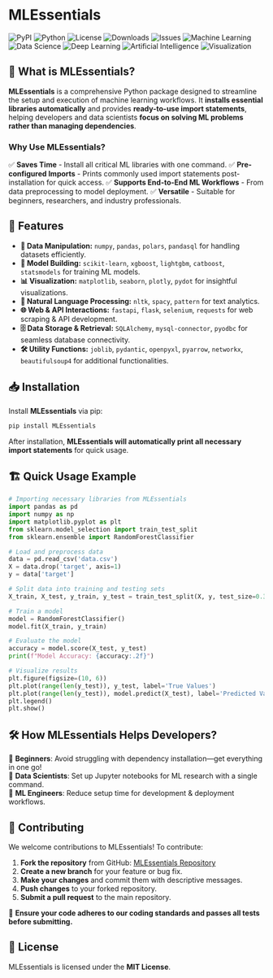 # MLEssentials

![PyPI](https://img.shields.io/pypi/v/MLEssentials?color=blue&label=PyPI)
![Python](https://img.shields.io/badge/Python-3.6%2B-blue.svg)
![License](https://img.shields.io/badge/License-MIT-green.svg)
![Downloads](https://img.shields.io/pypi/dm/MLEssentials?color=orange&label=Downloads)
![Issues](https://img.shields.io/github/issues/rohit180497/MLToolkit)
![Machine Learning](https://img.shields.io/badge/Machine%20Learning-ML-red.svg)
![Data Science](https://img.shields.io/badge/Data%20Science-blue.svg)
![Deep Learning](https://img.shields.io/badge/Deep%20Learning-purple.svg)
![Artificial Intelligence](https://img.shields.io/badge/Artificial%20Intelligence-AI-yellow.svg)
![Visualization](https://img.shields.io/badge/Visualization-Data%20Viz-orange.svg)

## 🚀 What is MLEssentials?

**MLEssentials** is a comprehensive Python package designed to streamline the setup and execution of machine learning workflows. It **installs essential libraries automatically** and provides **ready-to-use import statements**, helping developers and data scientists **focus on solving ML problems rather than managing dependencies**.

### Why Use MLEssentials?
✅ **Saves Time** - Install all critical ML libraries with one command.
✅ **Pre-configured Imports** - Prints commonly used import statements post-installation for quick access.
✅ **Supports End-to-End ML Workflows** - From data preprocessing to model deployment.
✅ **Versatile** - Suitable for beginners, researchers, and industry professionals.

## 🔹 Features

- **🧩 Data Manipulation:** `numpy`, `pandas`, `polars`, `pandasql` for handling datasets efficiently.
- **🤖 Model Building:** `scikit-learn`, `xgboost`, `lightgbm`, `catboost`, `statsmodels` for training ML models.
- **📊 Visualization:** `matplotlib`, `seaborn`, `plotly`, `pydot` for insightful visualizations.
- **📖 Natural Language Processing:** `nltk`, `spacy`, `pattern` for text analytics.
- **🌐 Web & API Interactions:** `fastapi`, `flask`, `selenium`, `requests` for web scraping & API development.
- **🗄️ Data Storage & Retrieval:** `SQLAlchemy`, `mysql-connector`, `pyodbc` for seamless database connectivity.
- **🛠️ Utility Functions:** `joblib`, `pydantic`, `openpyxl`, `pyarrow`, `networkx`, `beautifulsoup4` for additional functionalities.

## 📥 Installation

Install **MLEssentials** via pip:

```bash
pip install MLEssentials
```

After installation, **MLEssentials will automatically print all necessary import statements** for quick usage.

## 🏗️ Quick Usage Example

```python
# Importing necessary libraries from MLEssentials
import pandas as pd
import numpy as np
import matplotlib.pyplot as plt
from sklearn.model_selection import train_test_split
from sklearn.ensemble import RandomForestClassifier

# Load and preprocess data
data = pd.read_csv('data.csv')
X = data.drop('target', axis=1)
y = data['target']

# Split data into training and testing sets
X_train, X_test, y_train, y_test = train_test_split(X, y, test_size=0.3, random_state=42)

# Train a model
model = RandomForestClassifier()
model.fit(X_train, y_train)

# Evaluate the model
accuracy = model.score(X_test, y_test)
print(f"Model Accuracy: {accuracy:.2f}")

# Visualize results
plt.figure(figsize=(10, 6))
plt.plot(range(len(y_test)), y_test, label='True Values')
plt.plot(range(len(y_test)), model.predict(X_test), label='Predicted Values', linestyle='--')
plt.legend()
plt.show()
```

## 🛠️ How MLEssentials Helps Developers?

🔹 **Beginners**: Avoid struggling with dependency installation—get everything in one go!  
🔹 **Data Scientists**: Set up Jupyter notebooks for ML research with a single command.  
🔹 **ML Engineers**: Reduce setup time for development & deployment workflows.  

## 🤝 Contributing

We welcome contributions to MLEssentials! To contribute:

1. **Fork the repository** from GitHub: [MLEssentials Repository](https://github.com/rohit180497/MLToolkit)
2. **Create a new branch** for your feature or bug fix.
3. **Make your changes** and commit them with descriptive messages.
4. **Push changes** to your forked repository.
5. **Submit a pull request** to the main repository.

📌 **Ensure your code adheres to our coding standards and passes all tests before submitting.**

## 📜 License

MLEssentials is licensed under the **MIT License**.

